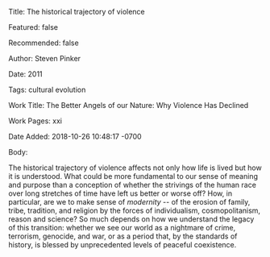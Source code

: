 Title: The historical trajectory of violence

Featured: false

Recommended: false

Author: Steven Pinker

Date: 2011

Tags: cultural evolution

Work Title: The Better Angels of our Nature: Why Violence Has Declined

Work Pages:  xxi

Date Added: 2018-10-26 10:48:17 -0700

Body:

The historical trajectory of violence affects not only how life is lived but how it is understood. What could be more fundamental to our sense of meaning and purpose than a conception of whether the strivings of the human race over long stretches of time have left us better or worse off? How, in particular, are we to make sense of *modernity* -- of the erosion of family, tribe, tradition, and religion by the forces of individualism, cosmopolitanism, reason and science? So much depends on how we understand the legacy of this transition: whether we see our world as a nightmare of crime, terrorism, genocide, and war, or as a period that, by the standards of history, is blessed by unprecedented levels of peaceful coexistence. 


